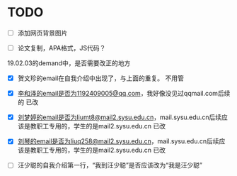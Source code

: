 # TODO

- [ ] 添加网页背景图片
- [ ] 论文复制，APA格式，JS代码？



19.02.03的demand中，是否需要改正的地方

- [x] 贺文珍的email在自我介绍中出现了，与上面的重复。
    不用管
- [x] 李和泽的email是否为1192409005@qq.com，我好像没见过qqmail.com后续的
    已改
- [x] 刘梦婷的email是否为liumt8@mail2.sysu.edu.cn，mail.sysu.edu.cn后续应该是教职工专用的，学生的是mail2.sysu.edu.cn
    已改
- [x] 刘琴的email是否为liuq258@mail2.sysu.edu.cn，mail.sysu.edu.cn后续应该是教职工专用的，学生的是mail2.sysu.edu.cn
    已改
- [ ] 汪少聪的自我介绍第一行，“我到汪少聪”是否应该改为“我是汪少聪”

